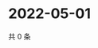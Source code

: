 # 2022-05-01

共 0 条

<!-- BEGIN WEIBO -->
<!-- 最后更新时间 Sun May 01 2022 06:12:51 GMT+0800 (China Standard Time) -->

<!-- END WEIBO -->
